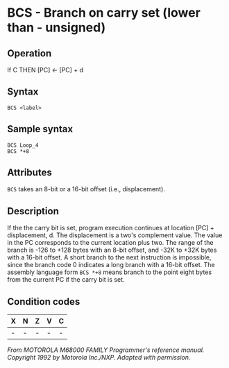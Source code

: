 # BCS - Branch on carry set (lower than - unsigned)

## Operation
If C THEN [PC] ← [PC] + d

## Syntax
```assembly
BCS <label>
```

## Sample syntax
```assembly
BCS Loop_4
BCS *+8
```

## Attributes
`BCS` takes an 8-bit or a 16-bit offset (i.e., displacement).

## Description
If the the carry bit is set, program execution continues at location [PC] + displacement, d. The displacement is a two's complement value. The value in the PC corresponds to the current location plus two. The range of the branch is -126 to +128 bytes with an 8-bit offset, and -32K to +32K bytes with a 16-bit offset. A short branch to the next instruction is impossible, since the branch code 0 indicates a long branch with a 16-bit offset. The assembly language form `BCS *+8` means branch to the point eight bytes from the current PC if the carry bit is set.

## Condition codes
|X|N|Z|V|C|
|--|--|--|--|--|
|-|-|-|-|-|

*From MOTOROLA M68000 FAMILY Programmer's reference manual. Copyright 1992 by Motorola Inc./NXP. Adapted with permission.*